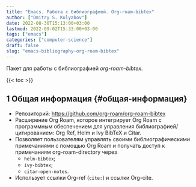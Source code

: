 ```yaml
---
title: "Emacs. Работа с библиографией. Org-roam-bibtex"
author: ["Dmitry S. Kulyabov"]
date: 2022-08-30T15:13:00+03:00
lastmod: 2022-09-02T15:33:00+03:00
tags: ["emacs"]
categories: ["computer-science"]
draft: false
slug: "emacs-bibliography-org-roam-bibtex"
---
```


Пакет для работы с библиографией _org-roam-bibtex_.

<!--more-->

{{< toc >}}


## <span class="section-num">1</span> Общая информация {#общая-информация}

-   Репозиторий: <https://github.com/org-roam/org-roam-bibtex>
-   Расширение Org Roam, которое интегрирует Org Roam с программным обеспечением для управления библиографией/цитированием: Org Ref, Helm и Ivy BibTeX и Citar.
-   Позволяет пользователям управлять своими библиографическими примечаниями с помощью Org Roam и получать доступ к примечаниям org-roam-directory через
    -   `helm-bibtex`;
    -   `ivy-bibtex`;
    -   `citar-open-notes`.
-   Использует ссылки Org-ref (`cite:`) и ссылки Org-cite.
